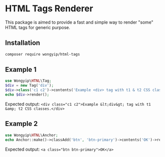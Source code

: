 # HTML Tags Renderer

This package is aimed to provide a fast and simple way to render "some" HTML tags for generic purpose.

## Installation
```sh
composer require wongyip/html-tags
```

## Example 1
```php
use Wongyip\HTNL\Tag;
$div = new Tag('div');
$div->class('c1 c2')->contents('Example <div> tag with t1 & t2 CSS classes.');
echo $div->render();
```
Expected output: `<div class="c1 c2">Example &lt;div&gt; tag with t1 &amp; t2 CSS classes.</div>`

## Example 2
```php
use Wongyip\HTNL\Anchor;
echo Anchor::make()->classAdd('btn', 'btn-primary')->contents('OK')->render();
```
Expected output: `<a class="btn btn-primary">OK</a>`